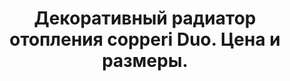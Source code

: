 ---
title: Декоративный радиатор отопления copperi Duo. Цена и размеры.
description: Декоративный радиатор отопления copperi Duo в Москве. Цена и размеры.
layout: product
permalink: /catalog/:name


header-color: "#fceae3"

model-title: "Duo"
model-desc: "Передняя панель радиатора изготовлена из двух слоёв разных цветов или материалов. В верхнем слое лазером вырезан рисунок, сквозь который виден нижний слой. Мы можем сделать рисунок по вашему эскизу или предложить свой вариант в нужном стиле."
model-h1: "Декоративный радиатор отопления"

weight: 30
product: 1

features:
- "Материал: окрашенная или нержавеющая сталь, медь, латунь"
- "Цвет: любой по RAL"
- "Рисунок любой сложности по вашему эскизу"
- "Матовая или глянцевая окраска"
- "Подключение: боковое или нижнее"

related:
- frame-h
- duo-v
- anisotropia-cu
---